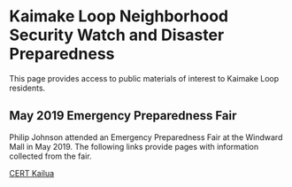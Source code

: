 # Kaimake Loop Neighborhood Security Watch and Disaster Preparedness

This page provides access to public materials of interest to Kaimake Loop residents.

## May 2019 Emergency Preparedness Fair

Philip Johnson attended an Emergency Preparedness Fair at the Windward Mall in May 2019.  The following links provide pages with information collected from the fair.

[CERT Kailua](cert-kailua.html)

